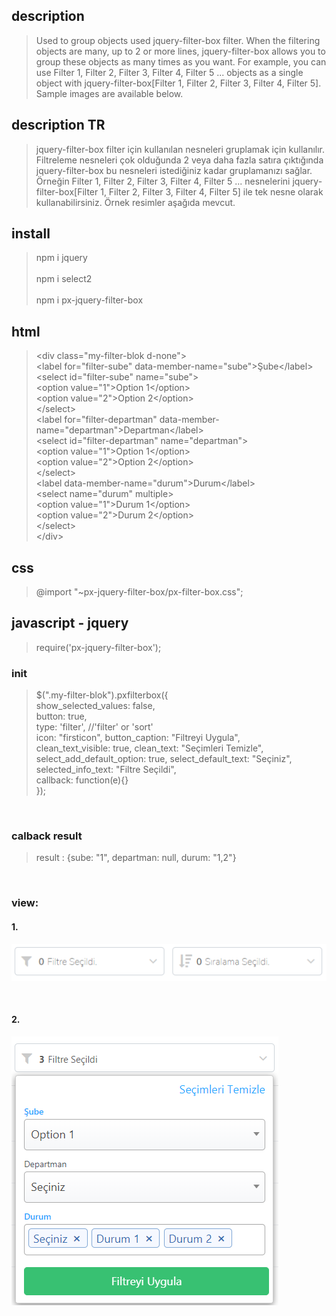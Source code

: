 ## description
>Used to group objects used jquery-filter-box filter. When the filtering objects are many, up to 2 or more lines, jquery-filter-box allows you to group these objects as many times as you want. For example, you can use Filter 1, Filter 2, Filter 3, Filter 4, Filter 5 ... objects as a single object with jquery-filter-box[Filter 1, Filter 2, Filter 3, Filter 4, Filter 5]. Sample images are available below.

## description TR
>jquery-filter-box filter için kullanılan nesneleri gruplamak için kullanılır.  Filtreleme nesneleri çok olduğunda 2 veya daha fazla satıra çıktığında jquery-filter-box bu nesneleri istediğiniz kadar gruplamanızı sağlar. Örneğin Filter 1, Filter 2, Filter 3, Filter 4, Filter 5 ... nesnelerini jquery-filter-box[Filter 1, Filter 2, Filter 3, Filter 4, Filter 5] ile tek nesne olarak kullanabilirsiniz. Örnek resimler aşağıda mevcut.

## install
> npm i jquery <br><br>
> npm i select2 <br><br>
> npm i px-jquery-filter-box


## html
> \<div class="my-filter-blok d-none"\><br>
>        \<label for="filter-sube" data-member-name="sube"\>Şube\</label\> <br>
>        \<select id="filter-sube" name="sube"\> <br>
>            \<option value="1"\>Option 1\</option\> <br>
>            \<option value="2"\>Option 2\</option\> <br>
>        \</select\> <br>
>        \<label for="filter-departman" data-member-name="departman"\>Departman\</label\> <br>
>        \<select id="filter-departman" name="departman"\> <br>
>            \<option value="1"\>Option 1\</option\> <br>
>            \<option value="2"\>Option 2\</option\> <br>
>        \</select\> <br>
>        \<label data-member-name="durum"\>Durum\</label\> <br>
>        \<select name="durum" multiple\> <br>
>            \<option value="1"\>Durum 1\</option\> <br>
>            \<option value="2"\>Durum 2\</option\> <br>
>        \</select\> <br>
>    \</div\> <br>

## css
> @import "~px-jquery-filter-box/px-filter-box.css";

## javascript - jquery
> require('px-jquery-filter-box');


### init
> $(".my-filter-blok").pxfilterbox({ <br>
>            show_selected_values: false,<br>
>            button: true,<br>
>            type: 'filter', //'filter' or 'sort'<br>
>            icon: "firsticon", 
>            button_caption: "Filtreyi Uygula",<br>
>            clean_text_visible: true,
>            clean_text: "Seçimleri Temizle",<br>
>            select_add_default_option: true,
>            select_default_text: "Seçiniz",<br>
>            selected_info_text: "Filtre Seçildi",<br>
>            callback: function(e){}<br>
>        });<br>
<br>

### calback result
>   result : {sube: "1", departman: null, durum: "1,2"}

<br>

### view:
#### 1.
![alt text](https://raw.githubusercontent.com/PiriAykut/px-filter-box/master/screenshots/Screenshot_1.png)

<br>

#### 2.
![alt text](https://raw.githubusercontent.com/PiriAykut/px-filter-box/master/screenshots/Screenshot_2.png)

<br>



